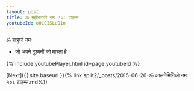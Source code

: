 ```yaml
---
layout: post
title: ॐ महीभारतरे नमः १०८ टाइम्स
youtubeId: o0LCISLuQ1o
---
```

 
 
 ॐ शत्रुग्ने नमः  
 
 -  जो अपने दुश्मनों को मारता है 
 
  
 
  
 
 
 
 
 
 


{% include youtubePlayer.html id=page.youtubeId %}
 
[Next]({{ site.baseurl }}{% link  split2/_posts/2015-06-26-ॐ कालनेमिनिघ्ने नमः १०८ टाइम्स.md%})
 
